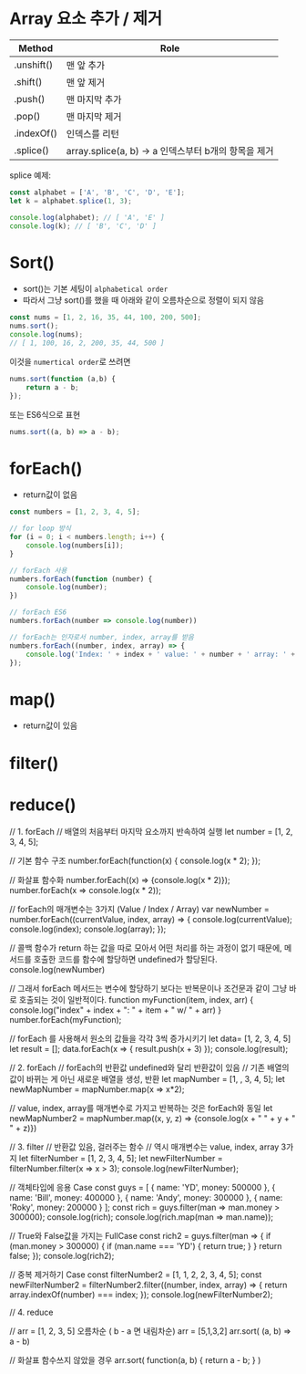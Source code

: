 # Array 요소 추가 / 제거

| Method | Role |
|---|---|
| .unshift() | 맨 앞 추가 |
| .shift() | 맨 앞 제거 |
| .push() | 맨 마지막 추가 |
| .pop() | 맨 마지막 제거 |
| .indexOf() | 인덱스를 리턴 |
| .splice() | array.splice(a, b) → a 인덱스부터 b개의 항목을 제거 |

splice 예제:

```JavaScript
const alphabet = ['A', 'B', 'C', 'D', 'E'];
let k = alphabet.splice(1, 3);

console.log(alphabet); // [ 'A', 'E' ]
console.log(k); // [ 'B', 'C', 'D' ]
```

# Sort()

- sort()는 기본 세팅이 `alphabetical order`
- 따라서 그냥 sort()를 했을 때 아래와 같이 오름차순으로 정렬이 되지 않음

```JavaScript
const nums = [1, 2, 16, 35, 44, 100, 200, 500];
nums.sort();
console.log(nums);
// [ 1, 100, 16, 2, 200, 35, 44, 500 ]
```

이것을 `numertical order`로 쓰려면

```JavaScript
nums.sort(function (a,b) {
    return a - b;
});
```
또는 ES6식으로 표현

```JavaScript
nums.sort((a, b) => a - b);
```

# forEach()

- return값이 없음

```JavaScript
const numbers = [1, 2, 3, 4, 5];

// for loop 방식
for (i = 0; i < numbers.length; i++) {
    console.log(numbers[i]);
}

// forEach 사용
numbers.forEach(function (number) {
    console.log(number);
})

// forEach ES6
numbers.forEach(number => console.log(number))

// forEach는 인자로서 number, index, array를 받음
numbers.forEach((number, index, array) => {
    console.log('Index: ' + index + ' value: ' + number + ' array: ' + array);
});
```

# map()

- return값이 있음

# filter()



# reduce()


  

  

// 1. forEach
// 배열의 처음부터 마지막 요소까지 반속하여 실행
let number = [1, 2, 3, 4, 5];

// 기본 함수 구조
number.forEach(function(x) {
    console.log(x * 2);
});

// 화살표 함수화
number.forEach((x) => {console.log(x * 2)});
number.forEach(x => console.log(x * 2)); 

// forEach의 매개변수는 3가지 (Value / Index / Array)
var newNumber = number.forEach((currentValue, index, array) => { 
  console.log(currentValue);
  console.log(index);
  console.log(array);
});

// 콜백 함수가 return 하는 값을 따로 모아서 어떤 처리를 하는 과정이 없기 때문에, 메서드를 호출한 코드를 함수에 할당하면 undefined가 할당된다.
console.log(newNumber)

// 그래서 forEach 메서드는 변수에 할당하기 보다는 반복문이나 조건문과 같이 그냥 바로 호출되는 것이 일반적이다.
function myFunction(item, index, arr) {
    console.log("index" + index + ": " + item + " w/ " + arr)
}
number.forEach(myFunction);

// forEach 를 사용해서 원소의 값들을 각각 3씩 증가시키기
let data= [1, 2, 3, 4, 5]
let result = [];
data.forEach(x => { result.push(x + 3) });
console.log(result);





// 2. forEach
// forEach의 반환값 undefined와 달리 반환값이 있음
// 기존 배열의 값이 바뀌는 게 아닌 새로운 배열을 생성, 반환
let mapNumber = [1, , 3, 4, 5];
let newMapNumber = mapNumber.map(x => x*2);

// value, index, array를 매개변수로 가지고 반복하는 것은 forEach와 동일
let newMapNumber2 = mapNumber.map((x, y, z) => {console.log(x + " " + y + " " + z)})





// 3. filter
// 반환값 있음, 걸러주는 함수
// 역시 매개변수는 value, index, array 3가지
let filterNumber = [1, 2, 3, 4, 5];
let newFilterNumber = filterNumber.filter(x => x > 3);
console.log(newFilterNumber);

// 객체타입에 응용 Case
const guys = [
    { name: 'YD', money: 500000 },
    { name: 'Bill', money: 400000 },
    { name: 'Andy', money: 300000 },
    { name: 'Roky', money: 200000 }
];
const rich = guys.filter(man => man.money > 300000);
console.log(rich);
console.log(rich.map(man => man.name));

// True와 False값을 가지는 FullCase
const rich2 = guys.filter(man => {
    if (man.money > 300000) {
        if (man.name === 'YD') {
            return true;
        }
    }
    return false;
});
console.log(rich2);

// 중복 제거하기 Case
const filterNumber2 = [1, 1, 2, 2, 3, 4, 5];
const newFilterNumber2 = filterNumber2.filter((number, index, array) => {
    return array.indexOf(number) === index;
});
console.log(newFilterNumber2);





// 4. reduce










// arr = [1, 2, 3, 5] 오름차순 ( b - a 면 내림차순)
arr = [5,1,3,2]
arr.sort( (a, b) => a - b)    

// 화살표 함수쓰지 않았을 경우
arr.sort( function(a, b) { return a - b; } )
